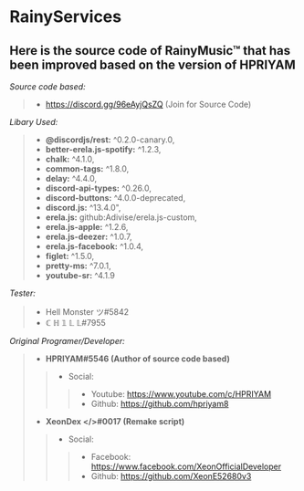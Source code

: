 # RainyServices
## Here is the source code of RainyMusic™ that has been improved based on the version of HPRIYAM
_Source code based:_
> - https://discord.gg/96eAyjQsZQ (Join for Source Code)

_Libary Used:_
> - **@discordjs/rest:** ^0.2.0-canary.0,
> - **better-erela.js-spotify:** ^1.2.3,
> - **chalk:** ^4.1.0,
> - **common-tags:** ^1.8.0,
> - **delay:** ^4.4.0,
> - **discord-api-types:** ^0.26.0,
> - **discord-buttons:** ^4.0.0-deprecated,
> - **discord.js:** ^13.4.0",
> - **erela.js:** github:Adivise/erela.js-custom,
> - **erela.js-apple:** ^1.2.6,
> - **erela.js-deezer:** ^1.0.7,
> - **erela.js-facebook:** ^1.0.4,
> - **figlet:** ^1.5.0,
> - **pretty-ms:** ^7.0.1,
> - **youtube-sr:** ^4.1.9

_Tester:_
> - Hell Monster ツ#5842
> - ℂ ℍ 𝟙 𝕃 𝕃#7955

_Original Programer/Developer:_
> - **HPRIYAM#5546 (Author of source code based)**
>> - Social:
>>> - Youtube: https://www.youtube.com/c/HPRIYAM
>>> - Github: https://github.com/hpriyam8
> - **XeonDex </>#0017 (Remake script)**
>> - Social:
>>> - Facebook: https://www.facebook.com/XeonOfficialDeveloper
>>> - Github: https://github.com/XeonE52680v3
